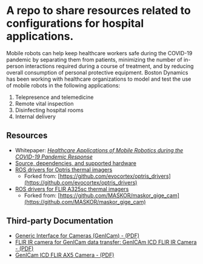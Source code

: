 # A repo to share resources related to configurations for hospital applications.

Mobile robots can help keep healthcare workers safe during the COVID-19 pandemic by separating them from patients, minimizing the number of in-person interactions required during a course of treatment, and by reducing overall consumption of personal protective equipment.
Boston Dynamics has been working with healthcare organizations to model and test the use of mobile robots in the following applications:


1.  Telepresence and telemedicine
2.  Remote vital inspection
3.  Disinfecting hospital rooms
4.  Internal delivery

## Resources

*  Whitepaper: [*Healthcare Applications of Mobile Robotics during the COVID-19 Pandemic Response*](Applications%20of%20Mobile%20Robotics%20during%20COVID-19.pdf)
*  [Source, dependencies, and supported hardware](vitals_collection/drspot)
*  [ROS drivers for Optris thermal imagers](vitals_collection/optris_drivers)
    *  Forked from: [https://github.com/evocortex/optris_drivers](https://github.com/evocortex/optris_drivers)
*  [ROS drivers for FLIR A325sc thermal imagers](vitals_collection/maskor_gige_cam)
    *  Forked from: [https://github.com/MASKOR/maskor_gige_cam](https://github.com/MASKOR/maskor_gige_cam)


## Third-party Documentation

*  [Generic Interface for Cameras (GenICam) - (PDF)](vitals_collection/maskor_gige_cam/documentation/GenICam%20Standard.pdf)
*  [FLIR IR camera for GenICam data transfer: GenICAm ICD FLIR IR Camera - (PDF)](vitals_collection/maskor_gige_cam/documentation/GenICam%20ICD%20FLIR%20IR%20Camera%20-%20PC.pdf)  
*  [GenICam ICD FLIR AX5 Camera - (PDF)](vitals_collection/maskor_gige_cam/documentation/ICD%20GenICam%20ICD%20FLIR%20Ax5%20Camera%20-%20PC%20(en-US).pdf)
